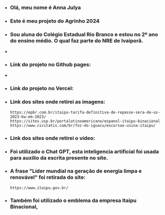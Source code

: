 - ### Olá, meu nome é Anna Julya
- ### Este é meu projeto do Agrinho 2024
- ### Sou aluna do Colégio Estadual Rio Branco e estou no 2º ano do ensino médio. O qual faz parte do NRE de Ivaiporã.
- 
- ### Link do projeto no Github pages:
- 
- ### Link do projeto no Vercel:
 
- ### Link dos sites onde retirei as imagens:
      https://epbr.com.br/itaipu-tarifa-definitiva-de-repasse-sera-de-us-2023-kw-em-2023/
      https://sites.usp.br/portalatinoamericano/espanol-itaipu-binacional
      https://www.civitatis.com/br/foz-do-iguacu/excursao-usina-itaipu/

- ### Link dos sites onde retirei o vídeo:

- ### Foi utilizado o Chat GPT, esta inteligencia artificial foi usada para auxilio da escrita presente no site.
- ### A frase "Líder mundial na geração de energia limpa e renovável" foi retirada do site: 
      https://www.itaipu.gov.br/

- ### Também foi utilizado o emblema da empresa Itaipu Binacional, 
